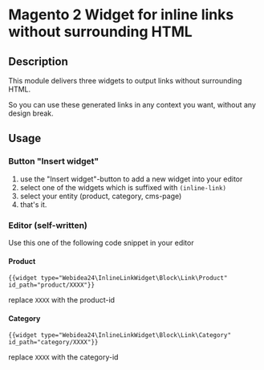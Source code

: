 # Magento 2 Widget for inline links without surrounding HTML

## Description
This module delivers three widgets to output links without surrounding HTML.

So you can use these generated links in any context you want, without any design break.

## Usage

### Button "Insert widget"
1. use the "Insert widget"-button to add a new widget into your editor
2. select one of the widgets which is suffixed with `(inline-link)`
3. select your entity (product, category, cms-page)
4. that's it.

### Editor (self-written)
Use this one of the following code snippet in your editor

#### Product
```
{{widget type="Webidea24\InlineLinkWidget\Block\Link\Product" id_path="product/XXXX"}}
```
replace `XXXX` with the product-id

#### Category
```
{{widget type="Webidea24\InlineLinkWidget\Block\Link\Category" id_path="category/XXXX"}}
```
replace `XXXX` with the category-id
